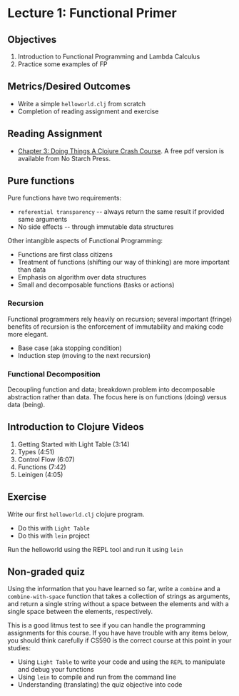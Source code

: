 # Lecture 1: Functional Primer

## Objectives
1. Introduction to Functional Programming and Lambda Calculus
2. Practice some examples of FP

## Metrics/Desired Outcomes
* Write a simple `helloworld.clj` from scratch
* Completion of reading assignment and exercise

## Reading Assignment
* [Chapter 3: Doing Things A Clojure Crash Course](https://www.nostarch.com/download/Clojure%20for%20the%20Brave%20and%20True_sample_ch3.pdf). A free pdf version is available from No Starch Press.

## Pure functions
Pure functions have two requirements:
* `referential transparency` -- always return the same result if provided same arguments
* No side effects -- through immutable data structures

Other intangible aspects of Functional Programming:
* Functions are first class citizens
* Treatment of functions (shifting our way of thinking) are more important than data
* Emphasis on algorithm over data structures
* Small and decomposable functions (tasks or actions)

### Recursion
Functional programmers rely heavily on recursion; several important (fringe) benefits of recursion is the enforcement of immutability and making code more elegant.

* Base case (aka stopping condition)
* Induction step (moving to the next recursion)

### Functional Decomposition
Decoupling function and data; breakdown problem into decomposable abstraction rather than data.  The focus here is on functions (doing) versus data (being).

## Introduction to Clojure Videos
1. Getting Started with Light Table (3:14)
2. Types (4:51)
3. Control Flow (6:07)
4. Functions (7:42)
5. Leinigen (4:05)

## Exercise
Write our first `helloworld.clj` clojure program.
* Do this with `Light Table`
* Do this with `lein` project

Run the helloworld using the REPL tool and run it using `lein`

## Non-graded quiz
Using the information that you have learned so far, write a `combine` and a `combine-with-space` function that takes a collection of strings as arguments, and return a single string without a space between the elements and with a single space between the elements, respectively.

This is a good litmus test to see if you can handle the programming assignments for this course.  If you have have trouble with any items below, you should think carefully if CS590 is the correct course at this point in your studies:

* Using `Light Table` to write your code and using the `REPL` to manipulate and debug your functions
* Using `lein` to compile and run from the command line
* Understanding (translating) the quiz objective into code


